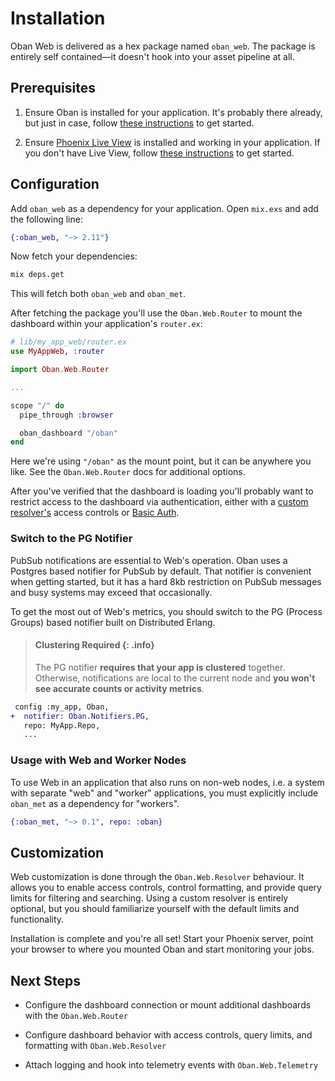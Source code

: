 # Installation

Oban Web is delivered as a hex package named `oban_web`. The package is entirely self contained—it
doesn't hook into your asset pipeline at all.

## Prerequisites

1. Ensure Oban is installed for your application. It's probably there already, but just in case,
   follow [these instructions][oi] to get started.

2. Ensure [Phoenix Live View][plv] is installed and working in your application. If you don't have
   Live View, follow [these instructions][lvi] to get started.

## Configuration

Add `oban_web` as a dependency for your application. Open `mix.exs` and add the following line:

```elixir
{:oban_web, "~> 2.11"}
```

Now fetch your dependencies:

```bash
mix deps.get
```

This will fetch both `oban_web` and `oban_met`.

After fetching the package you'll use the `Oban.Web.Router` to mount the dashboard within your
application's `router.ex`:

```elixir
# lib/my_app_web/router.ex
use MyAppWeb, :router

import Oban.Web.Router

...

scope "/" do
  pipe_through :browser

  oban_dashboard "/oban"
end
```

Here we're using `"/oban"` as the mount point, but it can be anywhere you like. See the
`Oban.Web.Router` docs for additional options.

After you've verified that the dashboard is loading you'll probably want to restrict access to the
dashboard via authentication, either with a [custom resolver's][ac] access controls or [Basic
Auth][ba].

### Switch to the PG Notifier

PubSub notifications are essential to Web's operation. Oban uses a Postgres based notifier for
PubSub by default. That notifier is convenient when getting started, but it has a hard 8kb
restriction on PubSub messages and busy systems may exceed that occasionally.

To get the most out of Web's metrics, you should switch to the PG (Process Groups) based notifier
built on Distributed Erlang.

> #### Clustering Required {: .info}
>
> The PG notifier **requires that your app is clustered** together. Otherwise, notifications are
> local to the current node and **you won't see accurate counts or activity metrics**.

```diff
 config :my_app, Oban,
+  notifier: Oban.Notifiers.PG,
   repo: MyApp.Repo,
   ...
```

### Usage with Web and Worker Nodes

To use Web in an application that also runs on non-web nodes, i.e. a system with separate "web"
and "worker" applications, you must explicitly include `oban_met` as a dependency for "workers".

```elixir
{:oban_met, "~> 0.1", repo: :oban}
```

## Customization

Web customization is done through the `Oban.Web.Resolver` behaviour. It allows you to enable
access controls, control formatting, and provide query limits for filtering and searching. Using a
custom resolver is entirely optional, but you should familiarize yourself with the default limits
and functionality.

Installation is complete and you're all set! Start your Phoenix server, point your browser to
where you mounted Oban and start monitoring your jobs.

## Next Steps

* Configure the dashboard connection or mount additional dashboards with the `Oban.Web.Router`

* Configure dashboard behavior with access controls, query limits, and formatting with
  `Oban.Web.Resolver`

* Attach logging and hook into telemetry events with `Oban.Web.Telemetry`

[plv]: https://github.com/phoenixframework/phoenix_live_view
[lvi]: https://github.com/phoenixframework/phoenix_live_view#installation
[ac]: Oban.Web.Resolver.html#c:resolve_access/1
[ba]: https://hexdocs.pm/basic_auth/readme.html
[oi]: installation.html
